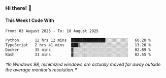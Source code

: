 ### Hi there! 👋

#### This Week I Code With
<!--START_SECTION:waka-->

```txt
From: 03 August 2025 - To: 10 August 2025

Python       12 hrs 12 mins  ███████████████░░░░░░░░░░   60.20 %
TypeScript   2 hrs 41 mins   ███▒░░░░░░░░░░░░░░░░░░░░░   13.26 %
Docker       35 mins         ▓░░░░░░░░░░░░░░░░░░░░░░░░   02.89 %
Bash         31 mins         ▓░░░░░░░░░░░░░░░░░░░░░░░░   02.55 %
```

<!--END_SECTION:waka-->

<!--STARTS_HERE_QUOTE_README-->
<i>❝In Windows 98, minimized windows are actually moved far away outside the average monitor’s resolution.❞</i>
<!--ENDS_HERE_QUOTE_README-->
